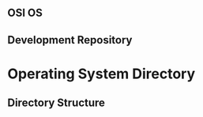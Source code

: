 OSI OS
------
Development Repository
----------------------
Operating System Directory
==========================

Directory Structure
-------------------


